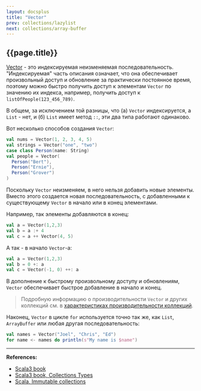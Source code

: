 ```yaml
---
layout: docsplus
title: "Vector"
prev: collections/lazylist
next: collections/array-buffer
---
```


## {{page.title}}

[Vector](https://scala-lang.org/api/3.x/scala/collection/immutable/Vector.html) -
это индексируемая неизменяемая последовательность.
"Индексируемая" часть описания означает, что она обеспечивает произвольный доступ
и обновление за практически постоянное время,
поэтому можно быстро получить доступ к элементам `Vector` по значению их индекса,
например, получить доступ к `listOfPeople(123_456_789)`.

В общем, за исключением той разницы, что (а) `Vector` индексируется, а `List` - нет,
и (б) `List` имеет метод `::`, эти два типа работают одинаково.

Вот несколько способов создания `Vector`:

```scala mdoc:reset
val nums = Vector(1, 2, 3, 4, 5)
val strings = Vector("one", "two")
case class Person(name: String)
val people = Vector(
  Person("Bert"),
  Person("Ernie"),
  Person("Grover")
)
```

Поскольку `Vector` неизменяем, в него нельзя добавить новые элементы.
Вместо этого создается новая последовательность,
с добавленными к существующему `Vector` в начало или в конец элементами.

Например, так элементы добавляются в конец:

```scala mdoc
val a = Vector(1,2,3)
val b = a :+ 4
val c = a ++ Vector(4, 5)
```

А так - в начало `Vector`-а:

```scala mdoc:reset
val a = Vector(1,2,3)
val b = 0 +: a
val c = Vector(-1, 0) ++: a
```

В дополнение к быстрому произвольному доступу и обновлениям,
`Vector` обеспечивает быстрое добавление в начало и конец.

> Подробную информацию о производительности `Vector` и других коллекций см. в
> [характеристиках производительности коллекций](https://docs.scala-lang.org/overviews/collections-2.13/performance-characteristics.html).

Наконец, `Vector` в цикле `for` используется точно так же, как `List`, `ArrayBuffer` или любая другая последовательность:

```scala mdoc
val names = Vector("Joel", "Chris", "Ed")
for name <- names do println(s"My name is $name")
```


---

**References:**
- [Scala3 book](https://docs.scala-lang.org/scala3/book/taste-collections.html)
- [Scala3 book, Collections Types](https://docs.scala-lang.org/scala3/book/collections-classes.html)
- [Scala, Immutable collections](https://docs.scala-lang.org/ru/overviews/collections-2.13/concrete-immutable-collection-classes.html)
